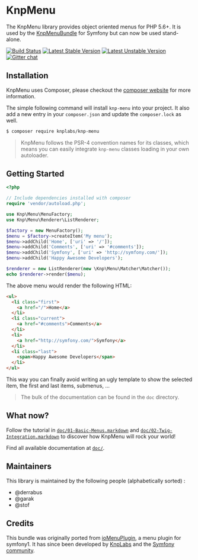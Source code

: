 KnpMenu
=======

The KnpMenu library provides object oriented menus for PHP 5.6+.
It is used by the [KnpMenuBundle](https://github.com/KnpLabs/KnpMenuBundle) for Symfony
but can now be used stand-alone.

[![Build Status](https://secure.travis-ci.org/KnpLabs/KnpMenu.svg)](http://travis-ci.org/KnpLabs/KnpMenu)
[![Latest Stable Version](https://poser.pugx.org/knplabs/knp-menu/v/stable.svg)](https://packagist.org/packages/knplabs/knp-menu)
[![Latest Unstable Version](https://poser.pugx.org/knplabs/knp-menu/v/unstable.svg)](https://packagist.org/packages/knplabs/knp-menu)
[![Gitter chat](https://badges.gitter.im/KnpLabs/KnpMenu.svg)](https://gitter.im/KnpLabs/KnpMenu)

## Installation

KnpMenu uses Composer, please checkout the [composer website](http://getcomposer.org) for more information.

The simple following command will install `knp-menu` into your project. It also add a new
entry in your `composer.json` and update the `composer.lock` as well.

```bash
$ composer require knplabs/knp-menu
```

> KnpMenu follows the PSR-4 convention names for its classes, which means you can easily integrate `knp-menu` classes loading in your own autoloader.

## Getting Started

```php
<?php

// Include dependencies installed with composer
require 'vendor/autoload.php';

use Knp\Menu\MenuFactory;
use Knp\Menu\Renderer\ListRenderer;

$factory = new MenuFactory();
$menu = $factory->createItem('My menu');
$menu->addChild('Home', ['uri' => '/']);
$menu->addChild('Comments', ['uri' => '#comments']);
$menu->addChild('Symfony', ['uri' => 'http://symfony.com/']);
$menu->addChild('Happy Awesome Developers');

$renderer = new ListRenderer(new \Knp\Menu\Matcher\Matcher());
echo $renderer->render($menu);
```

The above menu would render the following HTML:

```html
<ul>
  <li class="first">
    <a href="/">Home</a>
  </li>
  <li class="current">
    <a href="#comments">Comments</a>
  </li>
  <li>
    <a href="http://symfony.com/">Symfony</a>
  </li>
  <li class="last">
    <span>Happy Awesome Developers</span>
  </li>
</ul>
```

This way you can finally avoid writing an ugly template to show the selected item,
the first and last items, submenus, ...

> The bulk of the documentation can be found in the `doc` directory.

## What now?

Follow the tutorial in [`doc/01-Basic-Menus.markdown`][0] and [`doc/02-Twig-Integration.markdown`][1]
to discover how KnpMenu will rock your world!

Find all available documentation at [`doc/`][2].

## Maintainers

This library is maintained by the following people (alphabetically sorted) :

- @derrabus
- @garak
- @stof

## Credits

This bundle was originally ported from [ioMenuPlugin](http://github.com/weaverryan/ioMenuPlugin),
a menu plugin for symfony1. It has since been developed by [KnpLabs](http://www.knplabs.com) and
the [Symfony community](https://github.com/KnpLabs/KnpMenu/graphs/contributors).

[0]: doc/01-Basic-Menus.markdown
[1]: doc/02-Twig-Integration.markdown
[2]: doc/
